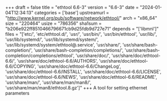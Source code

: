 +++
draft = false
title = "ethtool 6.6-3"
version = "6.6-3"
date = "2024-01-04T12:34:13"
categories = ['base']
upstreamurl = "http://www.kernel.org/pub/software/network/ethtool/"
arch = "x86_64"
size = "220464"
usize = "786356"
sha1sum = "b206e922ff8510466796671cb9d25fdb9d727e71"
depends = "['libmnl']"
files = "['etc/', 'etc/ethtool.d/', 'usr/', 'usr/bin/', 'usr/bin/ethtool', 'usr/lib/', 'usr/lib/systemd/', 'usr/lib/systemd/system/', 'usr/lib/systemd/system/ethtool@.service', 'usr/share/', 'usr/share/bash-completion/', 'usr/share/bash-completion/completions/', 'usr/share/bash-completion/completions/ethtool', 'usr/share/doc/', 'usr/share/doc/ethtool-6.6/', 'usr/share/doc/ethtool-6.6/AUTHORS', 'usr/share/doc/ethtool-6.6/COPYING', 'usr/share/doc/ethtool-6.6/ChangeLog', 'usr/share/doc/ethtool-6.6/INSTALL', 'usr/share/doc/ethtool-6.6/LICENSE', 'usr/share/doc/ethtool-6.6/NEWS', 'usr/share/doc/ethtool-6.6/README', 'usr/share/man/', 'usr/share/man/man8/', 'usr/share/man/man8/ethtool.8.gz']"
+++
A tool for setting ethernet parameters